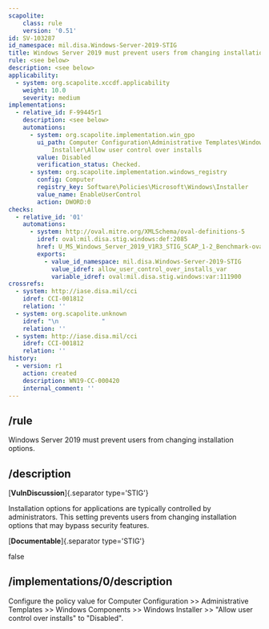 ```yaml
---
scapolite:
    class: rule
    version: '0.51'
id: SV-103287
id_namespace: mil.disa.Windows-Server-2019-STIG
title: Windows Server 2019 must prevent users from changing installation options.
rule: <see below>
description: <see below>
applicability:
  - system: org.scapolite.xccdf.applicability
    weight: 10.0
    severity: medium
implementations:
  - relative_id: F-99445r1
    description: <see below>
    automations:
      - system: org.scapolite.implementation.win_gpo
        ui_path: Computer Configuration\Administrative Templates\Windows Components\Windows
            Installer\Allow user control over installs
        value: Disabled
        verification_status: Checked.
      - system: org.scapolite.implementation.windows_registry
        config: Computer
        registry_key: Software\Policies\Microsoft\Windows\Installer
        value_name: EnableUserControl
        action: DWORD:0
checks:
  - relative_id: '01'
    automations:
      - system: http://oval.mitre.org/XMLSchema/oval-definitions-5
        idref: oval:mil.disa.stig.windows:def:2085
        href: U_MS_Windows_Server_2019_V1R3_STIG_SCAP_1-2_Benchmark-oval.xml
        exports:
          - value_id_namespace: mil.disa.Windows-Server-2019-STIG
            value_idref: allow_user_control_over_installs_var
            variable_idref: oval:mil.disa.stig.windows:var:111900
crossrefs:
  - system: http://iase.disa.mil/cci
    idref: CCI-001812
    relation: ''
  - system: org.scapolite.unknown
    idref: "\n            "
    relation: ''
  - system: http://iase.disa.mil/cci
    idref: CCI-001812
    relation: ''
history:
  - version: r1
    action: created
    description: WN19-CC-000420
    internal_comment: ''
---
```



## /rule

Windows Server 2019 must prevent users from changing installation options.

## /description

[**VulnDiscussion**]{.separator type='STIG'}

Installation options for applications are typically controlled by administrators. This setting prevents users from changing installation options that may bypass security features.

[**Documentable**]{.separator type='STIG'}

false

## /implementations/0/description

Configure the policy value for Computer Configuration >> Administrative Templates >> Windows Components >> Windows Installer >> "Allow user control over installs" to "Disabled".
